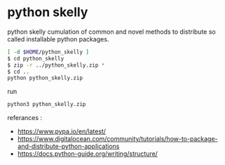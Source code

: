 # python skelly

python skelly cumulation of common and novel methods to distribute so called installable python packages.

```bash
[ -d $HOME/python_skelly ]
$ cd python_skelly
$ zip -r ../python_skelly.zip *
$ cd ..
python python_skelly.zip

```
run
```bash
python3 python_skelly.zip
```
referances :
- https://www.pypa.io/en/latest/
- https://www.digitalocean.com/community/tutorials/how-to-package-and-distribute-python-applications
- https://docs.python-guide.org/writing/structure/
